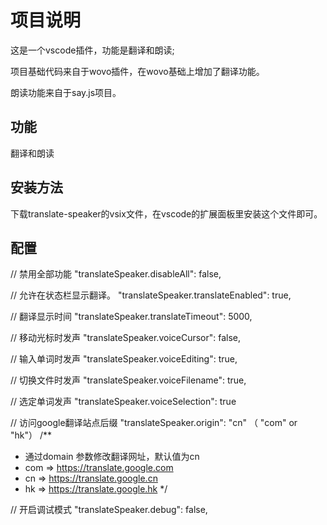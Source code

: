 # 项目说明

这是一个vscode插件，功能是翻译和朗读;

项目基础代码来自于wovo插件，在wovo基础上增加了翻译功能。

朗读功能来自于say.js项目。

## 功能

翻译和朗读

## 安装方法

下载translate-speaker的vsix文件，在vscode的扩展面板里安装这个文件即可。

## 配置

  // 禁用全部功能
  "translateSpeaker.disableAll": false,

  // 允许在状态栏显示翻译。
  "translateSpeaker.translateEnabled": true,

  // 翻译显示时间
  "translateSpeaker.translateTimeout": 5000,

  // 移动光标时发声
  "translateSpeaker.voiceCursor": false,

  // 输入单词时发声
  "translateSpeaker.voiceEditing": true,

  // 切换文件时发声
  "translateSpeaker.voiceFilename": true,

  // 选定单词发声
  "translateSpeaker.voiceSelection": true
  
  // 访问google翻译站点后缀
  "translateSpeaker.origin": "cn" （ "com" or "hk"）
/**
 * 通过domain 参数修改翻译网址，默认值为cn
 * com => https://translate.google.com
 * cn => https://translate.google.cn
 * hk => https://translate.google.hk
 */
 
  // 开启调试模式
  "translateSpeaker.debug": false,
                    


